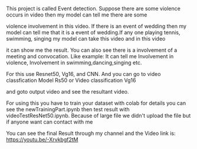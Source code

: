This project is called Event detection. Suppose there are some violence occurs in video then my model can tell me there are some

violence involvement in this video. If there is an event of wedding then my model can tell me that it is a event of wedding.If any one playing tennis, swimming, singing my model can take this video and in this video 

it can show me the result. You can also see there is a involvement of a meeting and convocation. Like example: It can tell me Involvement in violence, Involvement in swimming,dancing,singing etc.

For this use Resnet50, Vg16, and CNN. And you can go to video classfication Model Rs50 or Video classification Vg16

and goto output video and see the resultant video.

For using this you have to train your dataset with colab for details you can see the newTrainingPart.ipynb then 
test result with videoTestResNet50.ipynb. Because of large file we didn't upload the file but if anyone want can contact with me

You can see the final Result through my channel and the Video link is:
https://youtu.be/-Xrvkbgf2tM
